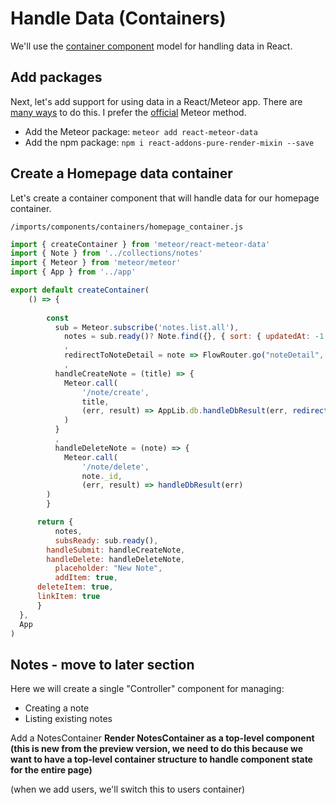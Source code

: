 # Handle Data (Containers)

We'll use the [container component](https://medium.com/@learnreact/container-components-c0e67432e005#.5se1cppmo) model for handling data in React.

## Add packages
Next, let's add support for using data in a React/Meteor app. There are [many ways](https://www.discovermeteor.com/blog/data-loading-react/) to do this.  I prefer the [official](http://guide.meteor.com/react.html) Meteor method.

- Add the Meteor package: ```meteor add react-meteor-data```
- Add the npm package: ```npm i react-addons-pure-render-mixin --save```


## Create a Homepage data container
Let's create a container component that will handle data for our homepage container.

``` /imports/components/containers/homepage_container.js ```

```js
import { createContainer } from 'meteor/react-meteor-data'
import { Note } from '../collections/notes'
import { Meteor } from 'meteor/meteor'
import { App } from '../app'

export default createContainer(
	() => {
		
		const
		  sub = Meteor.subscribe('notes.list.all'),
			notes = sub.ready()? Note.find({}, { sort: { updatedAt: -1 }}).fetch() : []
			,
			redirectToNoteDetail = note => FlowRouter.go("noteDetail", {_id: note._id})
			,
		  handleCreateNote = (title) => {
		    Meteor.call(
		    	'/note/create',
		    	title,
		    	(err, result) => AppLib.db.handleDbResult(err, redirectToNoteDetail(result))
		    )
		  }
		  ,
		  handleDeleteNote = (note) => {
		  	Meteor.call(
		  		'/note/delete',
		  		note._id,
		  		(err, result) => handleDbResult(err)
        )
	    }

	  return {
		  notes,
		  subsReady: sub.ready(),
	  	handleSubmit: handleCreateNote,
	  	handleDelete: handleDeleteNote,
		  placeholder: "New Note",
		  addItem: true,
      deleteItem: true,
      linkItem: true
	  }
  },
  App
)
```




## Notes - move to later section
Here we will create a single "Controller" component for managing:
- Creating a note
- Listing existing notes

Add a NotesContainer
**Render NotesContainer as a top-level component (this is new from the preview version, we need to do this because we want to have a top-level container structure to handle component state for the entire page)**

(when we add users, we'll switch this to users container)



